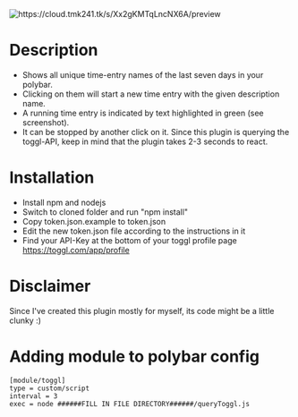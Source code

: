 <img src="https://cloud.tmk241.tk/s/Xx2gKMTqLncNX6A/preview" alt="https://cloud.tmk241.tk/s/Xx2gKMTqLncNX6A/preview" class="overflowingHorizontalOnly">

# Description
* Shows all unique time-entry names of the last seven days in your polybar.
* Clicking on them will start a new time entry with the given description name.
* A running time entry is indicated by text highlighted in green (see screenshot).
* It can be stopped by another click on it.
Since this plugin is querying the toggl-API, keep in mind that the plugin takes 2-3 seconds to react.

# Installation
* Install npm and nodejs
* Switch to cloned folder and run "npm install"
* Copy token.json.example to token.json
* Edit the new token.json file according to the instructions in it
* Find your API-Key at the bottom of your toggl profile page https://toggl.com/app/profile

# Disclaimer
Since I've created this plugin mostly for myself, its code might be a little clunky :)

# Adding module to polybar config

    [module/toggl]
    type = custom/script
    interval = 3
    exec = node ######FILL IN FILE DIRECTORY######/queryToggl.js

